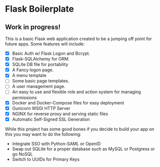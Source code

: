 # Flask Boilerplate
## Work in progress!

This is a basic Flask web application created to be a jumping off point for future apps. Some features will include:
- [X] Basic Auth w/ Flask Logon and Bcrypt.
- [X] Flask-SQLAlchemy for ORM.
- [X] SQLite DB file for portability
- [X] A Fancy logon page.
- [X] A menu template
- [ ] Some basic page templates.
- [ ] A user management page.
- [ ] An easy to use and flexible role and action system for managing permissions
- [X] Docker and Docker-Compose files for easy deployment
- [X] Gunicorn WSGI HTTP Server
- [X] NGINX for reverse proxy and serving static files
- [X] Automatic Self-Signed SSL Generation

While this project has some good bones if you decide to build your app on this you may want to do the following:
- Integrate SSO with Python-SAML or OpenID
- Swap out SQLite for a proper database such as MySQL or Postgress or go NoSQL
- Switch to UUIDs for Primary Keys
